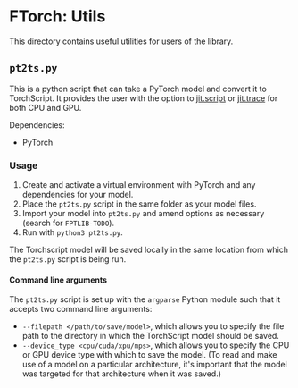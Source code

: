 # FTorch: Utils

This directory contains useful utilities for users of the library.

## `pt2ts.py`

This is a python script that can take a PyTorch model and convert it to
TorchScript.
It provides the user with the option to [jit.script](https://pytorch.org/docs/stable/generated/torch.jit.script.html#torch.jit.script) or [jit.trace](https://pytorch.org/docs/stable/generated/torch.jit.trace.html#torch.jit.trace) for both CPU and GPU.

Dependencies:
- PyTorch

### Usage

1. Create and activate a virtual environment with PyTorch and any dependencies for your model.
2. Place the `pt2ts.py` script in the same folder as your model files.
3. Import your model into `pt2ts.py` and amend options as necessary (search for `FPTLIB-TODO`).
4. Run with `python3 pt2ts.py`.

The Torchscript model will be saved locally in the same location from which the `pt2ts.py`
script is being run.

#### Command line arguments

The `pt2ts.py` script is set up with the `argparse` Python module such that it
accepts two command line arguments:
* `--filepath </path/to/save/model>`, which allows you to specify the file path
  to the directory in which the TorchScript model should be saved.
* `--device_type <cpu/cuda/xpu/mps>`, which allows you to specify the CPU or GPU
  device type with which to save the model. (To read and make use of a model on
  a particular architecture, it's important that the model was targeted for that
  architecture when it was saved.)
